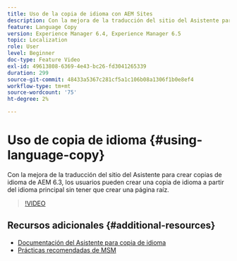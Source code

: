 ```yaml
---
title: Uso de la copia de idioma con AEM Sites
description: Con la mejora de la traducción del sitio del Asistente para crear copias de idioma de AEM, los usuarios pueden crear una copia de idioma a partir del idioma principal sin tener que crear una página raíz.
feature: Language Copy
version: Experience Manager 6.4, Experience Manager 6.5
topic: Localization
role: User
level: Beginner
doc-type: Feature Video
exl-id: 49613808-6369-4e43-bc26-fd3041265339
duration: 299
source-git-commit: 48433a5367c281cf5a1c106b08a1306f1b0e8ef4
workflow-type: tm+mt
source-wordcount: '75'
ht-degree: 2%

---
```


# Uso de copia de idioma {#using-language-copy}

Con la mejora de la traducción del sitio del Asistente para crear copias de idioma de AEM 6.3, los usuarios pueden crear una copia de idioma a partir del idioma principal sin tener que crear una página raíz.

>[!VIDEO](https://video.tv.adobe.com/v/17116?quality=12&learn=on)

## Recursos adicionales {#additional-resources}

* [Documentación del Asistente para copia de idioma](https://helpx.adobe.com/experience-manager/6-5/sites/administering/using/tc-wizard.html)
* [Prácticas recomendadas de MSM](https://helpx.adobe.com/experience-manager/6-5/sites/administering/using/msm-best-practices.html)
